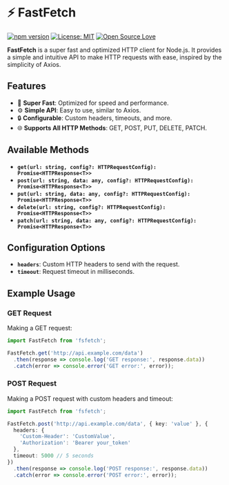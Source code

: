 # ⚡ FastFetch

[![npm version](https://badge.fury.io/js/fast-fetch.svg)](https://badge.fury.io/js/fsfetch)
[![License: MIT](https://img.shields.io/badge/License-MIT-yellow.svg)](https://opensource.org/licenses/MIT)
[![Open Source Love](https://badges.frapsoft.com/os/v1/open-source.svg?v=103)](https://github.com/ellerbrock/open-source-badge/)

**FastFetch** is a super fast and optimized HTTP client for Node.js. It provides a simple and intuitive API to make HTTP requests with ease, inspired by the simplicity of Axios.

## Features
- 🚀 **Super Fast**: Optimized for speed and performance.
- ⚙️ **Simple API**: Easy to use, similar to Axios.
- 🔒 **Configurable**: Custom headers, timeouts, and more.
- 🌐 **Supports All HTTP Methods**: GET, POST, PUT, DELETE, PATCH.

## Available Methods

- **`get(url: string, config?: HTTPRequestConfig): Promise<HTTPResponse<T>>`**
- **`post(url: string, data: any, config?: HTTPRequestConfig): Promise<HTTPResponse<T>>`**
- **`put(url: string, data: any, config?: HTTPRequestConfig): Promise<HTTPResponse<T>>`**
- **`delete(url: string, config?: HTTPRequestConfig): Promise<HTTPResponse<T>>`**
- **`patch(url: string, data: any, config?: HTTPRequestConfig): Promise<HTTPResponse<T>>`**

## Configuration Options

- **`headers`**: Custom HTTP headers to send with the request.
- **`timeout`**: Request timeout in milliseconds.

## Example Usage

### GET Request

Making a GET request:

```typescript
import FastFetch from 'fsfetch';

FastFetch.get('http://api.example.com/data')
  .then(response => console.log('GET response:', response.data))
  .catch(error => console.error('GET error:', error));

````

### POST Request

Making a POST request with custom headers and timeout:

```typescript
import FastFetch from 'fsfetch';

FastFetch.post('http://api.example.com/data', { key: 'value' }, {
  headers: {
    'Custom-Header': 'CustomValue',
    'Authorization': 'Bearer your_token'
  },
  timeout: 5000 // 5 seconds
})
  .then(response => console.log('POST response:', response.data))
  .catch(error => console.error('POST error:', error));
